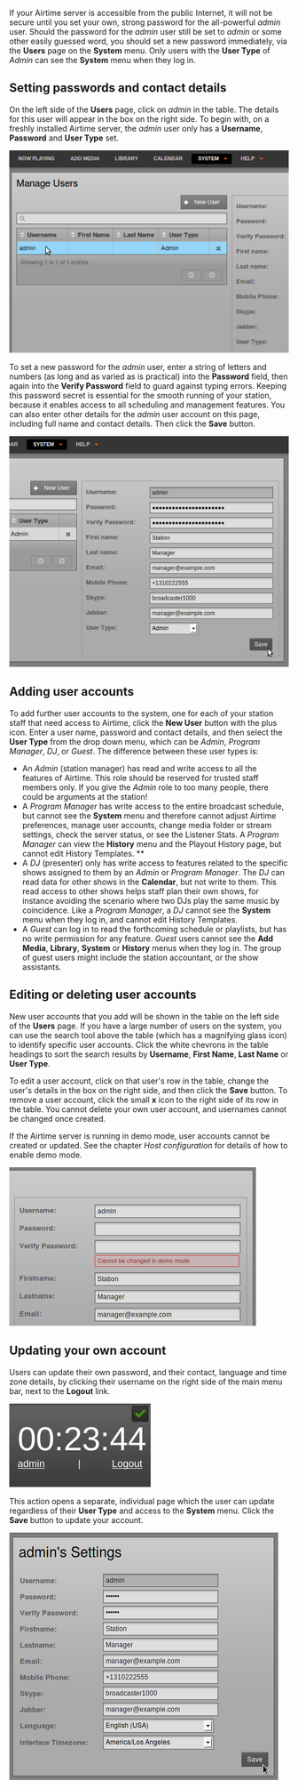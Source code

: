 If your Airtime server is accessible from the public Internet, it will not be secure until you set your own, strong password for the all-powerful *admin* user. Should the password for the *admin* user still be set to *admin* or some other easily guessed word, you should set a new password immediately, via the **Users** page on the <span style="font-weight: bold;">System</span> menu. Only users with the **User Type** of *Admin* can see the **System** menu when they log in.

Setting passwords and contact details
-------------------------------------

On the left side of the **Users** page, click on *admin* in the table. The details for this user will appear in the box on the right side. To begin with, on a freshly installed Airtime server, the *admin* user only has a **Username**, **Password** and **User Type** set.

![](img/Screenshot473-Manage_user_admin.png)

To set a new password for the *admin* user, enter a string of letters and numbers (as long and as varied as is practical) into the **Password** field, then again into the **Verify Password** field to guard against typing errors. Keeping this password secret is essential for the smooth running of your station, because it enables access to all scheduling and management features. You can also enter other details for the *admin* user account on this page, including full name and contact details. Then click the **Save** button.

![](img/Screenshot474-Save_user_details.png)

Adding user accounts
--------------------

To add further user accounts to the system, one for each of your station staff that need access to Airtime, click the **New User** button with the plus icon. Enter a user name, password and contact details, and then select the **User Type** from the drop down menu, which can be *Admin*, *Program Manager*, *DJ*, or *Guest*. The difference between these user types is:

-   An *Admin* (station manager) has read and write access to all the features of Airtime. This role should be reserved for trusted staff members only. If you give the *Admin* role to too many people, there could be arguments at the station!
-   A *Program Manager* has write access to the entire broadcast schedule, but cannot see the **System** menu and therefore cannot adjust Airtime preferences, manage user accounts, change media folder or stream settings, check the server status, or see the Listener Stats. A *Program Manager* can view the **History** menu and the Playout History page, but cannot edit History Templates. **
-   A *DJ* (presenter) only has write access to features related to the specific shows assigned to them by an *Admin* or *Program Manager*. The *DJ* can read data for other shows in the **Calendar**, but not write to them. This read access to other shows helps staff plan their own shows, for instance avoiding the scenario where two DJs play the same music by coincidence. Like a *Program Manager*, a *DJ* cannot see the **System** menu when they log in, and cannot edit History Templates.
-   A *Guest* can log in to read the forthcoming schedule or playlists, but has no write permission for any feature. *Guest* users cannot see the **Add Media**, **Library**, **System** or **History** menus when they log in. The group of guest users might include the station accountant, or the show assistants.

Editing or deleting user accounts
---------------------------------

New user accounts that you add will be shown in the table on the left side of the **Users** page. If you have a large number of users on the system, you can use the search tool above the table (which has a magnifying glass icon) to identify specific user accounts. Click the white chevrons in the table headings to sort the search results by **Username**, **First Name**, **Last Name** or **User Type**.

To edit a user account, click on that user's row in the table, change the user's details in the box on the right side, and then click the **Save** button. To remove a user account, click the small **x** icon to the right side of its row in the table. You cannot delete your own user account, and usernames cannot be changed once created.

If the Airtime server is running in demo mode, user accounts cannot be created or updated. See the chapter *Host configuration* for details of how to enable demo mode.

![](img/Screenshot531-Passwords_locked_down.png)

Updating your own account
-------------------------

Users can update their own password, and their contact, language and time zone details, by clicking their username on the right side of the main menu bar, next to the **Logout** link.

![](img/Screenshot475-Edit_own_user_account.png) 

This action opens a separate, individual page which the user can update regardless of their **User Type** and access to the **System** menu. Click the **Save** button to update your account.

![](img/Screenshot532-Personal_settings_250.png)

